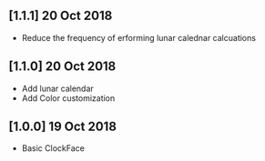 ## [1.1.1] 20 Oct 2018
- Reduce the frequency of erforming lunar calednar calcuations

## [1.1.0] 20 Oct 2018
- Add lunar calendar
- Add Color customization

## [1.0.0] 19 Oct 2018
- Basic ClockFace